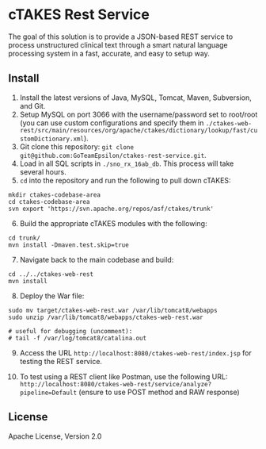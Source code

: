 # cTAKES Rest Service

The goal of this solution is to provide a JSON-based REST service to process unstructured clinical text through a smart natural language processing system in a fast, accurate, and easy to setup way.

## Install

1. Install the latest versions of Java, MySQL, Tomcat, Maven, Subversion, and Git.
2. Setup MySQL on port 3066 with the username/password set to root/root (you can use custom configurations and specify them in `./ctakes-web-rest/src/main/resources/org/apache/ctakes/dictionary/lookup/fast/customDictionary.xml`).
3. Git clone this repository: `git clone git@github.com:GoTeamEpsilon/ctakes-rest-service.git`.
4. Load in all SQL scripts in `./sno_rx_16ab_db`. This process will take several hours.
5. `cd` into the repository and run the following to pull down cTAKES:

```
mkdir ctakes-codebase-area
cd ctakes-codebase-area
svn export 'https://svn.apache.org/repos/asf/ctakes/trunk'
```

6. Build the appropriate cTAKES modules with the following:

```
cd trunk/  
mvn install -Dmaven.test.skip=true
```

7. Navigate back to the main codebase and build:
```
cd ../../ctakes-web-rest
mvn install
```

8. Deploy the War file:

```
sudo mv target/ctakes-web-rest.war /var/lib/tomcat8/webapps
sudo unzip /var/lib/tomcat8/webapps/ctakes-web-rest.war

# useful for debugging (uncomment):
# tail -f /var/log/tomcat8/catalina.out
```

9. Access the URL `http://localhost:8080/ctakes-web-rest/index.jsp` for testing the REST service.

10. To test using a REST client like Postman, use the following URL: ` http://localhost:8080/ctakes-web-rest/service/analyze?pipeline=Default` (ensure to use POST method and RAW response)


## License

Apache License, Version 2.0
